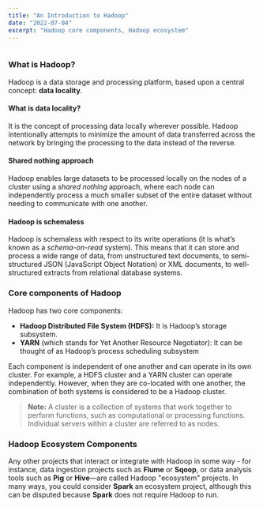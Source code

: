```yaml
---
title: "An Introduction to Hadoop"
date: "2022-07-04"
excerpt: "Hadoop core components, Hadoop ecosystem"
---
```


```toc

```

### What is Hadoop?

Hadoop is a data storage and processing platform, based upon a central concept: **data locality**.

#### What is data locality?

It is the concept of processing data locally wherever possible. Hadoop intentionally attempts to minimize the amount of data transferred across the network by bringing the processing to the data instead of the reverse.

#### Shared nothing approach

Hadoop enables large datasets to be processed locally on the nodes of a cluster using a _shared nothing_ approach, where each node can independently process a much smaller subset of the entire dataset without needing to communicate with one another.

#### Hadoop is schemaless

Hadoop is schemaless with respect to its write operations (it is what’s known as a _schema-on-read_ system). This means that it can store and process a wide range of data, from unstructured text documents, to semi-structured JSON (JavaScript Object Notation) or XML documents, to well-structured extracts from relational database systems.

### Core components of Hadoop

Hadoop has two core components:

- **Hadoop Distributed File System (HDFS):** It is Hadoop’s storage subsystem.
- **YARN** (which stands for Yet Another Resource Negotiator): It can be thought of as Hadoop’s process scheduling subsystem

Each component is independent of one another and can operate in its own cluster. For example, a HDFS cluster and a YARN cluster can operate independently. However, when they are co-located with one another, the combination of both systems is considered to be a Hadoop cluster.

> **Note:** A cluster is a collection of systems that work together to perform functions, such as computational or processing functions. Individual servers within a cluster are referred to as nodes.

### Hadoop Ecosystem Components

Any other projects that interact or integrate with Hadoop in some way - for instance, data ingestion projects such as **Flume** or **Sqoop**, or data analysis tools such as **Pig** or **Hive**—are called Hadoop "ecosystem" projects. In many ways, you could consider **Spark** an ecosystem project, although this can be disputed because **Spark** does not require Hadoop to run.
